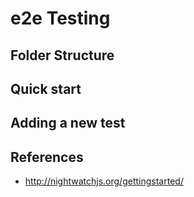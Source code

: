 # e2e Testing

## Folder Structure

## Quick start

## Adding a new test

## References
* http://nightwatchjs.org/gettingstarted/
